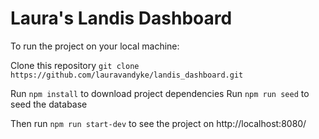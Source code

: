 # Laura's Landis Dashboard

To run the project on your local machine:

Clone this repository `git clone https://github.com/lauravandyke/landis_dashboard.git`

Run `npm install` to download project dependencies
Run `npm run seed` to seed the database

Then run `npm run start-dev` to see the project on http://localhost:8080/
